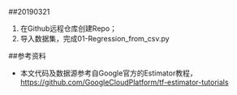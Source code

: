 ##20190321
1. 在Github远程仓库创建Repo；
2. 导入数据集，完成01-Regression_from_csv.py




##参考资料
- 本文代码及数据源参考自Google官方的Estimator教程，https://github.com/GoogleCloudPlatform/tf-estimator-tutorials

